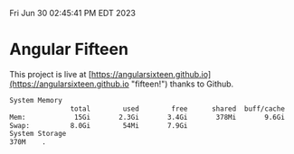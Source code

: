 Fri Jun 30 02:45:41 PM EDT 2023

# Angular Fifteen


This project is live at [https://angularsixteen.github.io](https://angularsixteen.github.io "fifteen!") thanks to Github.

```bash
System Memory
               total        used        free      shared  buff/cache   available
Mem:            15Gi       2.3Gi       3.4Gi       378Mi       9.6Gi        12Gi
Swap:          8.0Gi        54Mi       7.9Gi
System Storage
370M	.
```
```bash
